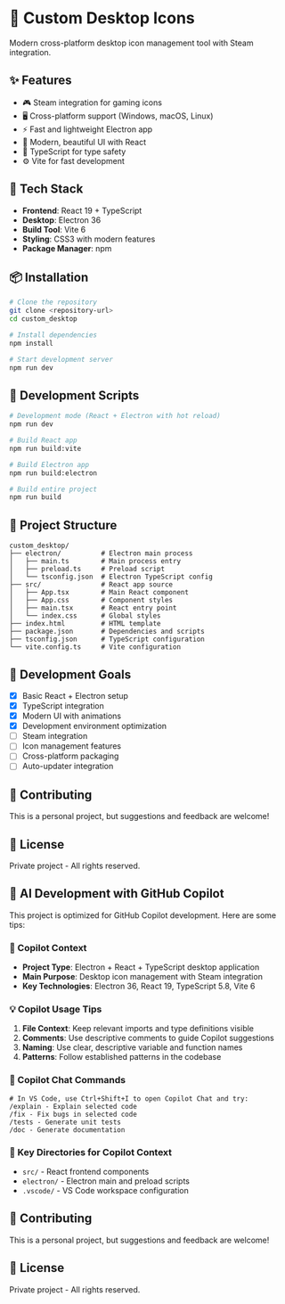 # 🎯 Custom Desktop Icons

Modern cross-platform desktop icon management tool with Steam integration.

## ✨ Features

- 🎮 Steam integration for gaming icons
- 🖥️ Cross-platform support (Windows, macOS, Linux)
- ⚡ Fast and lightweight Electron app
- 🎨 Modern, beautiful UI with React
- 🔧 TypeScript for type safety
- ⚙️ Vite for fast development

## 🚀 Tech Stack

- **Frontend**: React 19 + TypeScript
- **Desktop**: Electron 36
- **Build Tool**: Vite 6
- **Styling**: CSS3 with modern features
- **Package Manager**: npm

## 📦 Installation

```bash
# Clone the repository
git clone <repository-url>
cd custom_desktop

# Install dependencies
npm install

# Start development server
npm run dev
```

## 🔧 Development Scripts

```bash
# Development mode (React + Electron with hot reload)
npm run dev

# Build React app
npm run build:vite

# Build Electron app
npm run build:electron

# Build entire project
npm run build
```

## 📁 Project Structure

```
custom_desktop/
├── electron/          # Electron main process
│   ├── main.ts        # Main process entry
│   ├── preload.ts     # Preload script
│   └── tsconfig.json  # Electron TypeScript config
├── src/               # React app source
│   ├── App.tsx        # Main React component
│   ├── App.css        # Component styles
│   ├── main.tsx       # React entry point
│   └── index.css      # Global styles
├── index.html         # HTML template
├── package.json       # Dependencies and scripts
├── tsconfig.json      # TypeScript configuration
└── vite.config.ts     # Vite configuration
```

## 🎯 Development Goals

- [x] Basic React + Electron setup
- [x] TypeScript integration
- [x] Modern UI with animations
- [x] Development environment optimization
- [ ] Steam integration
- [ ] Icon management features
- [ ] Cross-platform packaging
- [ ] Auto-updater integration

## 🤝 Contributing

This is a personal project, but suggestions and feedback are welcome!

## 📄 License

Private project - All rights reserved.

## 🤖 AI Development with GitHub Copilot

This project is optimized for GitHub Copilot development. Here are some tips:

### 🎯 Copilot Context
- **Project Type**: Electron + React + TypeScript desktop application
- **Main Purpose**: Desktop icon management with Steam integration
- **Key Technologies**: Electron 36, React 19, TypeScript 5.8, Vite 6

### 💡 Copilot Usage Tips
1. **File Context**: Keep relevant imports and type definitions visible
2. **Comments**: Use descriptive comments to guide Copilot suggestions
3. **Naming**: Use clear, descriptive variable and function names
4. **Patterns**: Follow established patterns in the codebase

### 🔧 Copilot Chat Commands
```
# In VS Code, use Ctrl+Shift+I to open Copilot Chat and try:
/explain - Explain selected code
/fix - Fix bugs in selected code
/tests - Generate unit tests
/doc - Generate documentation
```

### 📁 Key Directories for Copilot Context

- `src/` - React frontend components
- `electron/` - Electron main and preload scripts
- `.vscode/` - VS Code workspace configuration

## 🤝 Contributing

This is a personal project, but suggestions and feedback are welcome!

## 📄 License

Private project - All rights reserved.